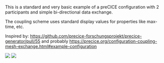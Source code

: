 This is a standard and very basic example of a preCICE configuration with 2 participants and simple bi-directional data exchange.

The coupling scheme uses standard display values for properties like max-time, etc.

Inspired by: https://github.com/precice-forschungsprojekt/precice-generator/pull/55 and probably https://precice.org/configuration-coupling-mesh-exchange.html#example-configuration

![](config_graph.png)
![](image.png)
